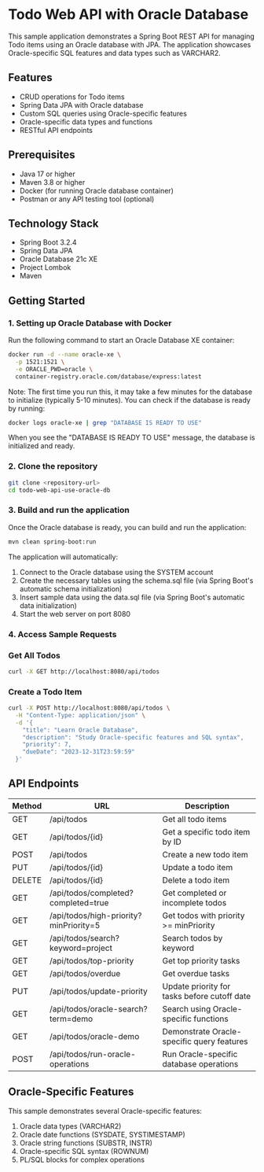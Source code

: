 # Todo Web API with Oracle Database

This sample application demonstrates a Spring Boot REST API for managing Todo items using an Oracle database with JPA. The application showcases Oracle-specific SQL features and data types such as VARCHAR2.

## Features

- CRUD operations for Todo items
- Spring Data JPA with Oracle database
- Custom SQL queries using Oracle-specific features
- Oracle-specific data types and functions
- RESTful API endpoints

## Prerequisites

- Java 17 or higher
- Maven 3.8 or higher
- Docker (for running Oracle database container)
- Postman or any API testing tool (optional)

## Technology Stack

- Spring Boot 3.2.4
- Spring Data JPA
- Oracle Database 21c XE
- Project Lombok
- Maven

## Getting Started

### 1. Setting up Oracle Database with Docker

Run the following command to start an Oracle Database XE container:

```bash
docker run -d --name oracle-xe \
  -p 1521:1521 \
  -e ORACLE_PWD=oracle \
  container-registry.oracle.com/database/express:latest
```

Note: The first time you run this, it may take a few minutes for the database to initialize (typically 5-10 minutes). You can check if the database is ready by running:

```bash
docker logs oracle-xe | grep "DATABASE IS READY TO USE"
```

When you see the "DATABASE IS READY TO USE" message, the database is initialized and ready.

### 2. Clone the repository

```bash
git clone <repository-url>
cd todo-web-api-use-oracle-db
```

### 3. Build and run the application

Once the Oracle database is ready, you can build and run the application:

```bash
mvn clean spring-boot:run
```

The application will automatically:
1. Connect to the Oracle database using the SYSTEM account
2. Create the necessary tables using the schema.sql file (via Spring Boot's automatic schema initialization)
3. Insert sample data using the data.sql file (via Spring Boot's automatic data initialization)
4. Start the web server on port 8080

### 4. Access Sample Requests

### Get All Todos

```bash
curl -X GET http://localhost:8080/api/todos
```

### Create a Todo Item

```bash
curl -X POST http://localhost:8080/api/todos \
  -H "Content-Type: application/json" \
  -d '{
    "title": "Learn Oracle Database",
    "description": "Study Oracle-specific features and SQL syntax",
    "priority": 7,
    "dueDate": "2023-12-31T23:59:59"
  }'
```

## API Endpoints

| Method | URL                                | Description                                    |
|--------|----------------------------------- |------------------------------------------------|
| GET    | /api/todos                         | Get all todo items                             |
| GET    | /api/todos/{id}                    | Get a specific todo item by ID                 |
| POST   | /api/todos                         | Create a new todo item                         |
| PUT    | /api/todos/{id}                    | Update a todo item                             |
| DELETE | /api/todos/{id}                    | Delete a todo item                             |
| GET    | /api/todos/completed?completed=true| Get completed or incomplete todos              |
| GET    | /api/todos/high-priority?minPriority=5 | Get todos with priority >= minPriority    |
| GET    | /api/todos/search?keyword=project  | Search todos by keyword                        |
| GET    | /api/todos/top-priority            | Get top priority tasks                         |
| GET    | /api/todos/overdue                 | Get overdue tasks                              |
| PUT    | /api/todos/update-priority         | Update priority for tasks before cutoff date   |
| GET    | /api/todos/oracle-search?term=demo | Search using Oracle-specific functions         |
| GET    | /api/todos/oracle-demo             | Demonstrate Oracle-specific query features     |
| POST   | /api/todos/run-oracle-operations   | Run Oracle-specific database operations        |

## Oracle-Specific Features

This sample demonstrates several Oracle-specific features:

1. Oracle data types (VARCHAR2)
2. Oracle date functions (SYSDATE, SYSTIMESTAMP)
3. Oracle string functions (SUBSTR, INSTR)
4. Oracle-specific SQL syntax (ROWNUM)
5. PL/SQL blocks for complex operations

